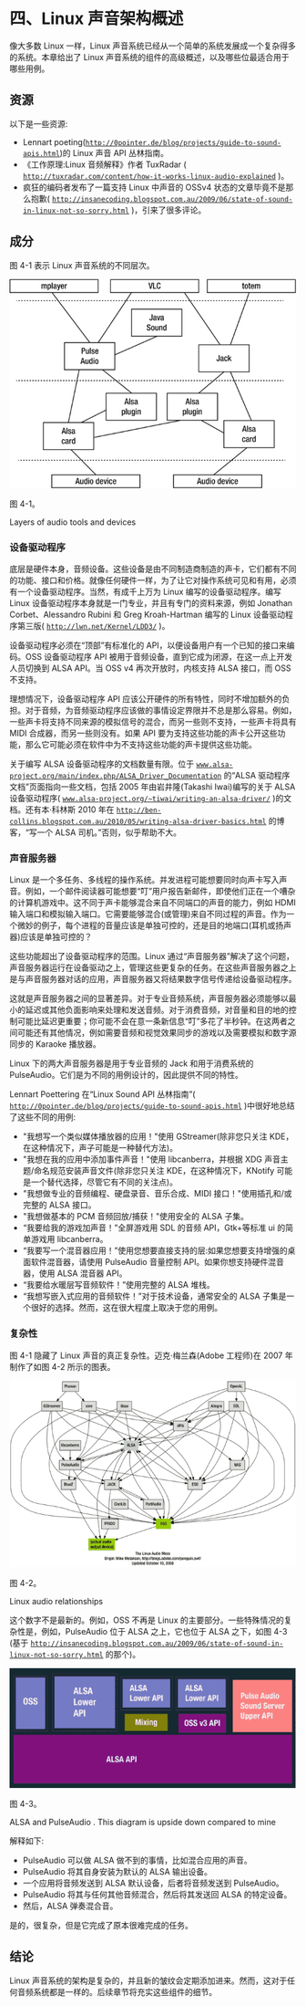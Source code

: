 # 四、Linux 声音架构概述

像大多数 Linux 一样，Linux 声音系统已经从一个简单的系统发展成一个复杂得多的系统。本章给出了 Linux 声音系统的组件的高级概述，以及哪些位最适合用于哪些用例。

## 资源

以下是一些资源:

*   Lennart poeting([`http://0pointer.de/blog/projects/guide-to-sound-apis.html`](http://0pointer.de/blog/projects/guide-to-sound-apis.html))的 Linux 声音 API 丛林指南。
*   《工作原理:Linux 音频解释》作者 TuxRadar ( [`http://tuxradar.com/content/how-it-works-linux-audio-explained`](http://tuxradar.com/content/how-it-works-linux-audio-explained) )。
*   疯狂的编码者发布了一篇支持 Linux 中声音的 OSSv4 状态的文章毕竟不是那么抱歉( [`http://insanecoding.blogspot.com.au/2009/06/state-of-sound-in-linux-not-so-sorry.html`](http://insanecoding.blogspot.com.au/2009/06/state-of-sound-in-linux-not-so-sorry.html) )，引来了很多评论。

## 成分

图 4-1 表示 Linux 声音系统的不同层次。

![A435426_1_En_4_Fig1_HTML.gif](img/A435426_1_En_4_Fig1_HTML.gif)

图 4-1。

Layers of audio tools and devices

### 设备驱动程序

底层是硬件本身，音频设备。这些设备是由不同制造商制造的声卡，它们都有不同的功能、接口和价格。就像任何硬件一样，为了让它对操作系统可见和有用，必须有一个设备驱动程序。当然，有成千上万为 Linux 编写的设备驱动程序。编写 Linux 设备驱动程序本身就是一门专业，并且有专门的资料来源，例如 Jonathan Corbet、Alessandro Rubini 和 Greg Kroah-Hartman 编写的 Linux 设备驱动程序第三版( [`http://lwn.net/Kernel/LDD3/`](http://lwn.net/Kernel/LDD3/) )。

设备驱动程序必须在“顶部”有标准化的 API，以便设备用户有一个已知的接口来编码。OSS 设备驱动程序 API 被用于音频设备，直到它成为闭源，在这一点上开发人员切换到 ALSA API。当 OSS v4 再次开放时，内核支持 ALSA 接口，而 OSS 不支持。

理想情况下，设备驱动程序 API 应该公开硬件的所有特性，同时不增加额外的负担。对于音频，为音频驱动程序应该做的事情设定界限并不总是那么容易。例如，一些声卡将支持不同来源的模拟信号的混合，而另一些则不支持，一些声卡将具有 MIDI 合成器，而另一些则没有。如果 API 要为支持这些功能的声卡公开这些功能，那么它可能必须在软件中为不支持这些功能的声卡提供这些功能。

关于编写 ALSA 设备驱动程序的文档数量有限。位于 [`www.alsa-project.org/main/index.php/ALSA_Driver_Documentation`](http://www.alsa-project.org/main/index.php/ALSA_Driver_Documentation) 的“ALSA 驱动程序文档”页面指向一些文档，包括 2005 年由岩井隆(Takashi Iwai)编写的关于 ALSA 设备驱动程序( [`www.alsa-project.org/∼tiwai/writing-an-alsa-driver/`](http://www.alsa-project.org/~tiwai/writing-an-alsa-driver/) )的文档。还有本·科林斯 2010 年在 [`http://ben-collins.blogspot.com.au/2010/05/writing-alsa-driver-basics.html`](http://ben-collins.blogspot.com.au/2010/05/writing-alsa-driver-basics.html) 的博客，“写一个 ALSA 司机。”否则，似乎帮助不大。

### 声音服务器

Linux 是一个多任务、多线程的操作系统。并发进程可能想要同时向声卡写入声音。例如，一个邮件阅读器可能想要“叮”用户报告新邮件，即使他们正在一个嘈杂的计算机游戏中。这不同于声卡能够混合来自不同端口的声音的能力，例如 HDMI 输入端口和模拟输入端口。它需要能够混合(或管理)来自不同过程的声音。作为一个微妙的例子，每个进程的音量应该是单独可控的，还是目的地端口(耳机或扬声器)应该是单独可控的？

这些功能超出了设备驱动程序的范围。Linux 通过“声音服务器”解决了这个问题，声音服务器运行在设备驱动之上，管理这些更复杂的任务。在这些声音服务器之上是与声音服务器对话的应用，声音服务器又将结果数字信号传递给设备驱动程序。

这就是声音服务器之间的显著差异。对于专业音频系统，声音服务器必须能够以最小的延迟或其他负面影响来处理和发送音频。对于消费音频，对音量和目的地的控制可能比延迟更重要；你可能不会在意一条新信息“叮”多花了半秒钟。在这两者之间可能还有其他情况，例如需要音频和视觉效果同步的游戏以及需要模拟和数字源同步的 Karaoke 播放器。

Linux 下的两大声音服务器是用于专业音频的 Jack 和用于消费系统的 PulseAudio。它们是为不同的用例设计的，因此提供不同的特性。

Lennart Poettering 在“Linux Sound API 丛林指南”( [`http://0pointer.de/blog/projects/guide-to-sound-apis.html`](http://0pointer.de/blog/projects/guide-to-sound-apis.html) )中很好地总结了这些不同的用例:

*   "我想写一个类似媒体播放器的应用！"使用 GStreamer(除非您只关注 KDE，在这种情况下，声子可能是一种替代方法)。
*   "我想在我的应用中添加事件声音！"使用 libcanberra，并根据 XDG 声音主题/命名规范安装声音文件(除非您只关注 KDE，在这种情况下，KNotify 可能是一个替代选择，尽管它有不同的关注点)。
*   "我想做专业的音频编程、硬盘录音、音乐合成、MIDI 接口！"使用插孔和/或完整的 ALSA 接口。
*   "我想做基本的 PCM 音频回放/捕获！"使用安全的 ALSA 子集。
*   “我要给我的游戏加声音！”全屏游戏用 SDL 的音频 API，Gtk+等标准 ui 的简单游戏用 libcanberra。
*   “我要写一个混音器应用！”使用您想要直接支持的层:如果您想要支持增强的桌面软件混音器，请使用 PulseAudio 音量控制 API。如果你想支持硬件混音器，使用 ALSA 混音器 API。
*   “我要给水暖层写音频软件！”使用完整的 ALSA 堆栈。
*   “我想写嵌入式应用的音频软件！”对于技术设备，通常安全的 ALSA 子集是一个很好的选择。然而，这在很大程度上取决于您的用例。

### 复杂性

图 4-1 隐藏了 Linux 声音的真正复杂性。迈克·梅兰森(Adobe 工程师)在 2007 年制作了如图 4-2 所示的图表。

![A435426_1_En_4_Fig2_HTML.gif](img/A435426_1_En_4_Fig2_HTML.gif)

图 4-2。

Linux audio relationships

这个数字不是最新的。例如，OSS 不再是 Linux 的主要部分。一些特殊情况的复杂性是，例如，PulseAudio 位于 ALSA 之上，它也位于 ALSA 之下，如图 4-3 (基于 [`http://insanecoding.blogspot.com.au/2009/06/state-of-sound-in-linux-not-so-sorry.html`](http://insanecoding.blogspot.com.au/2009/06/state-of-sound-in-linux-not-so-sorry.html) 的那个)。

![A435426_1_En_4_Fig3_HTML.gif](img/A435426_1_En_4_Fig3_HTML.gif)

图 4-3。

ALSA and PulseAudio . This diagram is upside down compared to mine

解释如下:

*   PulseAudio 可以做 ALSA 做不到的事情，比如混合应用的声音。
*   PulseAudio 将其自身安装为默认的 ALSA 输出设备。
*   一个应用将音频发送到 ALSA 默认设备，后者将音频发送到 PulseAudio。
*   PulseAudio 将其与任何其他音频混合，然后将其发送回 ALSA 的特定设备。
*   然后，ALSA 弹奏混合音。

是的，很复杂，但是它完成了原本很难完成的任务。

## 结论

Linux 声音系统的架构是复杂的，并且新的皱纹会定期添加进来。然而，这对于任何音频系统都是一样的。后续章节将充实这些组件的细节。